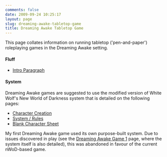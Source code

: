 ```yaml
---
comments: false
date: 2009-09-24 10:25:17
layout: page
slug: dreaming-awake-tabletop-game
title: Dreaming Awake Tabletop Game
---
```


This page collates information on running tabletop ('pen-and-paper') roleplaying games in the Dreaming Awake setting.
<h4>Fluff</h4>
<ul>
	<li><a href="../dreaming-awake-tabletop-intro-paragraph">Intro Paragraph</a></li></ul>

<h4>System</h4>
Dreaming Awake games are suggested to use the modified version of White Wolf's New World of Darkness system that is detailed on the following pages:
<ul><li><a href="../da-tabletop-character-creation">Character Creation</a></li>
<li><a href="../da-tabletop-system">System / Rules</a></li>
<li><a href="/fiction/characters/charsheets/DACharSheet.pdf">Blank Character Sheet</a></li></ul>
My first Dreaming Awake game used its own purpose-built system.  Due to issues discovered in play (see the <a href="../dreaming-awake-game-1">Dreaming Awake Game 1</a> page, where the system itself is also detailed), this was abandoned in favour of the current nWoD-based game.
